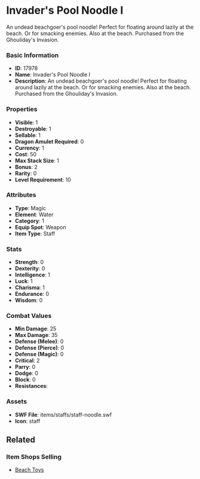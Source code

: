 # Invader's Pool Noodle I

An undead beachgoer's pool noodle! Perfect for floating around lazily at the beach. Or for smacking enemies. Also at the beach. Purchased from the Ghouliday's Invasion.

### Basic Information

- **ID**: 17978
- **Name**: Invader&#039;s Pool Noodle I
- **Description**: An undead beachgoer&#039;s pool noodle! Perfect for floating around lazily at the beach. Or for smacking enemies. Also at the beach. Purchased from the Ghouliday&#039;s Invasion.

### Properties

- **Visible**: 1
- **Destroyable**: 1
- **Sellable**: 1
- **Dragon Amulet Required**: 0
- **Currency**: 1
- **Cost**: 50
- **Max Stack Size**: 1
- **Bonus**: 2
- **Rarity**: 0
- **Level Requirement**: 10

### Attributes

- **Type**: Magic
- **Element**: Water
- **Category**: 1
- **Equip Spot**: Weapon
- **Item Type**: Staff

### Stats

- **Strength**: 0
- **Dexterity**: 0
- **Intelligence**: 1
- **Luck**: 1
- **Charisma**: 1
- **Endurance**: 0
- **Wisdom**: 0

### Combat Values

- **Min Damage**: 25
- **Max Damage**: 35
- **Defense (Melee)**: 0
- **Defense (Pierce)**: 0
- **Defense (Magic)**: 0
- **Critical**: 2
- **Parry**: 0
- **Dodge**: 0
- **Block**: 0
- **Resistances**: 

### Assets

- **SWF File**: items/staffs/staff-noodle.swf
- **Icon**: staff

## Related

### Item Shops Selling

- [Beach Toys](../item-shops/586-beach-toys.md)

